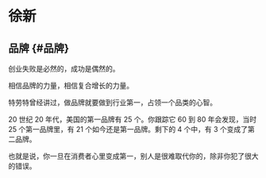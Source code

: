 # 徐新


## 品牌 {#品牌}

创业失败是必然的，成功是偶然的。

相信品牌的力量，相信复合增长的力量。

特劳特曾经讲过，做品牌就要做到行业第一，占领一个品类的心智。

20 世纪 20 年代，美国的第一品牌有 25 个。你跟踪它 60 到 80 年会发现，当时 25 个第一品牌里，有 21 个如今还是第一品牌。剩下的 4 个中，有 3 个变成了第二品牌。

也就是说，你一旦在消费者心里变成第一，别人是很难取代你的，除非你犯了很大的错误。
